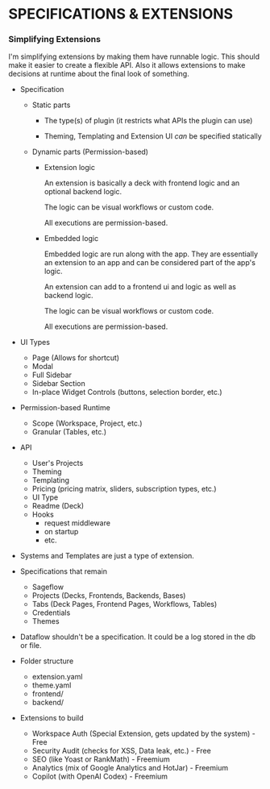 # SPECIFICATIONS & EXTENSIONS

### Simplifying Extensions

I'm simplifying extensions by making them have runnable logic.
This should make it easier to create a flexible API.
Also it allows extensions to make decisions at runtime about the final look of something.

- Specification

  - Static parts

    - The type(s) of plugin (it restricts what APIs the plugin can use)

    - Theming, Templating and Extension UI _can_ be specified statically

  - Dynamic parts (Permission-based)

    - Extension logic

      An extension is basically a deck with frontend logic and an optional backend logic.

      The logic can be visual workflows or custom code.

      All executions are permission-based.

    - Embedded logic

      Embedded logic are run along with the app. They are essentially an extension to an app and can be considered part of the app's logic.

      An extension can add to a frontend ui and  logic as well as backend logic.

      The logic can be visual workflows or custom code.

      All executions are permission-based.

- UI Types

  - Page (Allows for shortcut)
  - Modal
  - Full Sidebar
  - Sidebar Section
  - In-place Widget Controls (buttons, selection border, etc.)

- Permission-based Runtime

  - Scope (Workspace, Project, etc.)
  - Granular (Tables, etc.)

- API

  - User's Projects
  - Theming
  - Templating
  - Pricing (pricing matrix, sliders, subscription types, etc.)
  - UI Type
  - Readme (Deck)
  - Hooks
    - request middleware
    - on startup
    - etc.

- Systems and Templates are just a type of extension.

- Specifications that remain

  - Sageflow
  - Projects (Decks, Frontends, Backends, Bases)
  - Tabs (Deck Pages, Frontend Pages, Workflows, Tables)
  - Credentials
  - Themes

- Dataflow shouldn't be a specification. It could be a log stored in the db or file.

- Folder structure

  - extension.yaml
  - theme.yaml
  - frontend/
  - backend/

- Extensions to build
  - Workspace Auth (Special Extension, gets updated by the system) - Free
  - Security Audit (checks for XSS, Data leak, etc.) - Free
  - SEO (like Yoast or RankMath) - Freemium
  - Analytics (mix of Google Analytics and HotJar) - Freemium
  - Copilot (with OpenAI Codex) - Freemium
